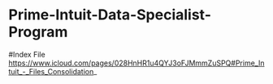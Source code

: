 # Prime-Intuit-Data-Specialist-Program
#Index File 
https://www.icloud.com/pages/028HnHR1u4QYJ3oFJMmmZuSPQ#Prime_Intuit_-_Files_Consolidation_

